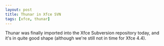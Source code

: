 ```yaml
---
layout: post
title: Thunar in Xfce SVN
tags: [xfce, thunar]
---
```


Thunar was finally imported into the Xfce Subversion repository today, and it's in quite good shape (although we're still not in time for Xfce 4.4).

